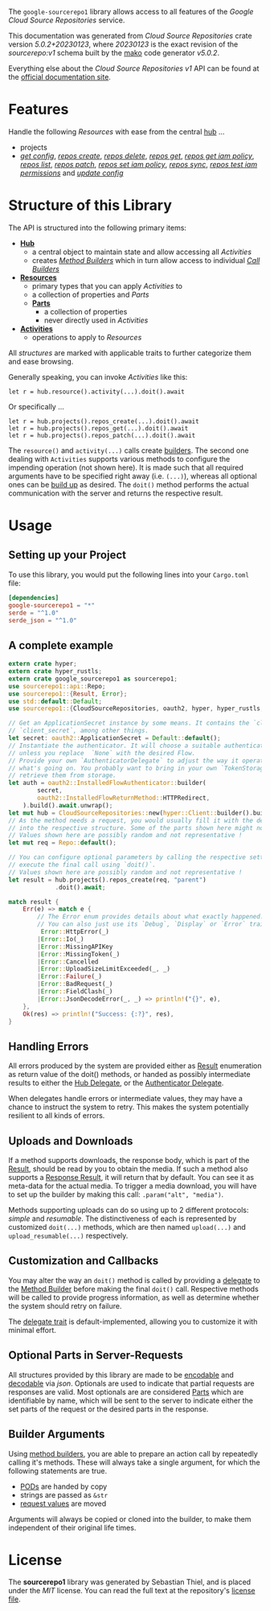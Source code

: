 <!---
DO NOT EDIT !
This file was generated automatically from 'src/generator/templates/api/README.md.mako'
DO NOT EDIT !
-->
The `google-sourcerepo1` library allows access to all features of the *Google Cloud Source Repositories* service.

This documentation was generated from *Cloud Source Repositories* crate version *5.0.2+20230123*, where *20230123* is the exact revision of the *sourcerepo:v1* schema built by the [mako](http://www.makotemplates.org/) code generator *v5.0.2*.

Everything else about the *Cloud Source Repositories* *v1* API can be found at the
[official documentation site](https://cloud.google.com/source-repositories/docs/apis).
# Features

Handle the following *Resources* with ease from the central [hub](https://docs.rs/google-sourcerepo1/5.0.2+20230123/google_sourcerepo1/CloudSourceRepositories) ... 

* projects
 * [*get config*](https://docs.rs/google-sourcerepo1/5.0.2+20230123/google_sourcerepo1/api::ProjectGetConfigCall), [*repos create*](https://docs.rs/google-sourcerepo1/5.0.2+20230123/google_sourcerepo1/api::ProjectRepoCreateCall), [*repos delete*](https://docs.rs/google-sourcerepo1/5.0.2+20230123/google_sourcerepo1/api::ProjectRepoDeleteCall), [*repos get*](https://docs.rs/google-sourcerepo1/5.0.2+20230123/google_sourcerepo1/api::ProjectRepoGetCall), [*repos get iam policy*](https://docs.rs/google-sourcerepo1/5.0.2+20230123/google_sourcerepo1/api::ProjectRepoGetIamPolicyCall), [*repos list*](https://docs.rs/google-sourcerepo1/5.0.2+20230123/google_sourcerepo1/api::ProjectRepoListCall), [*repos patch*](https://docs.rs/google-sourcerepo1/5.0.2+20230123/google_sourcerepo1/api::ProjectRepoPatchCall), [*repos set iam policy*](https://docs.rs/google-sourcerepo1/5.0.2+20230123/google_sourcerepo1/api::ProjectRepoSetIamPolicyCall), [*repos sync*](https://docs.rs/google-sourcerepo1/5.0.2+20230123/google_sourcerepo1/api::ProjectRepoSyncCall), [*repos test iam permissions*](https://docs.rs/google-sourcerepo1/5.0.2+20230123/google_sourcerepo1/api::ProjectRepoTestIamPermissionCall) and [*update config*](https://docs.rs/google-sourcerepo1/5.0.2+20230123/google_sourcerepo1/api::ProjectUpdateConfigCall)




# Structure of this Library

The API is structured into the following primary items:

* **[Hub](https://docs.rs/google-sourcerepo1/5.0.2+20230123/google_sourcerepo1/CloudSourceRepositories)**
    * a central object to maintain state and allow accessing all *Activities*
    * creates [*Method Builders*](https://docs.rs/google-sourcerepo1/5.0.2+20230123/google_sourcerepo1/client::MethodsBuilder) which in turn
      allow access to individual [*Call Builders*](https://docs.rs/google-sourcerepo1/5.0.2+20230123/google_sourcerepo1/client::CallBuilder)
* **[Resources](https://docs.rs/google-sourcerepo1/5.0.2+20230123/google_sourcerepo1/client::Resource)**
    * primary types that you can apply *Activities* to
    * a collection of properties and *Parts*
    * **[Parts](https://docs.rs/google-sourcerepo1/5.0.2+20230123/google_sourcerepo1/client::Part)**
        * a collection of properties
        * never directly used in *Activities*
* **[Activities](https://docs.rs/google-sourcerepo1/5.0.2+20230123/google_sourcerepo1/client::CallBuilder)**
    * operations to apply to *Resources*

All *structures* are marked with applicable traits to further categorize them and ease browsing.

Generally speaking, you can invoke *Activities* like this:

```Rust,ignore
let r = hub.resource().activity(...).doit().await
```

Or specifically ...

```ignore
let r = hub.projects().repos_create(...).doit().await
let r = hub.projects().repos_get(...).doit().await
let r = hub.projects().repos_patch(...).doit().await
```

The `resource()` and `activity(...)` calls create [builders][builder-pattern]. The second one dealing with `Activities` 
supports various methods to configure the impending operation (not shown here). It is made such that all required arguments have to be 
specified right away (i.e. `(...)`), whereas all optional ones can be [build up][builder-pattern] as desired.
The `doit()` method performs the actual communication with the server and returns the respective result.

# Usage

## Setting up your Project

To use this library, you would put the following lines into your `Cargo.toml` file:

```toml
[dependencies]
google-sourcerepo1 = "*"
serde = "^1.0"
serde_json = "^1.0"
```

## A complete example

```Rust
extern crate hyper;
extern crate hyper_rustls;
extern crate google_sourcerepo1 as sourcerepo1;
use sourcerepo1::api::Repo;
use sourcerepo1::{Result, Error};
use std::default::Default;
use sourcerepo1::{CloudSourceRepositories, oauth2, hyper, hyper_rustls, chrono, FieldMask};

// Get an ApplicationSecret instance by some means. It contains the `client_id` and 
// `client_secret`, among other things.
let secret: oauth2::ApplicationSecret = Default::default();
// Instantiate the authenticator. It will choose a suitable authentication flow for you, 
// unless you replace  `None` with the desired Flow.
// Provide your own `AuthenticatorDelegate` to adjust the way it operates and get feedback about 
// what's going on. You probably want to bring in your own `TokenStorage` to persist tokens and
// retrieve them from storage.
let auth = oauth2::InstalledFlowAuthenticator::builder(
        secret,
        oauth2::InstalledFlowReturnMethod::HTTPRedirect,
    ).build().await.unwrap();
let mut hub = CloudSourceRepositories::new(hyper::Client::builder().build(hyper_rustls::HttpsConnectorBuilder::new().with_native_roots().https_or_http().enable_http1().enable_http2().build()), auth);
// As the method needs a request, you would usually fill it with the desired information
// into the respective structure. Some of the parts shown here might not be applicable !
// Values shown here are possibly random and not representative !
let mut req = Repo::default();

// You can configure optional parameters by calling the respective setters at will, and
// execute the final call using `doit()`.
// Values shown here are possibly random and not representative !
let result = hub.projects().repos_create(req, "parent")
             .doit().await;

match result {
    Err(e) => match e {
        // The Error enum provides details about what exactly happened.
        // You can also just use its `Debug`, `Display` or `Error` traits
         Error::HttpError(_)
        |Error::Io(_)
        |Error::MissingAPIKey
        |Error::MissingToken(_)
        |Error::Cancelled
        |Error::UploadSizeLimitExceeded(_, _)
        |Error::Failure(_)
        |Error::BadRequest(_)
        |Error::FieldClash(_)
        |Error::JsonDecodeError(_, _) => println!("{}", e),
    },
    Ok(res) => println!("Success: {:?}", res),
}

```
## Handling Errors

All errors produced by the system are provided either as [Result](https://docs.rs/google-sourcerepo1/5.0.2+20230123/google_sourcerepo1/client::Result) enumeration as return value of
the doit() methods, or handed as possibly intermediate results to either the 
[Hub Delegate](https://docs.rs/google-sourcerepo1/5.0.2+20230123/google_sourcerepo1/client::Delegate), or the [Authenticator Delegate](https://docs.rs/yup-oauth2/*/yup_oauth2/trait.AuthenticatorDelegate.html).

When delegates handle errors or intermediate values, they may have a chance to instruct the system to retry. This 
makes the system potentially resilient to all kinds of errors.

## Uploads and Downloads
If a method supports downloads, the response body, which is part of the [Result](https://docs.rs/google-sourcerepo1/5.0.2+20230123/google_sourcerepo1/client::Result), should be
read by you to obtain the media.
If such a method also supports a [Response Result](https://docs.rs/google-sourcerepo1/5.0.2+20230123/google_sourcerepo1/client::ResponseResult), it will return that by default.
You can see it as meta-data for the actual media. To trigger a media download, you will have to set up the builder by making
this call: `.param("alt", "media")`.

Methods supporting uploads can do so using up to 2 different protocols: 
*simple* and *resumable*. The distinctiveness of each is represented by customized 
`doit(...)` methods, which are then named `upload(...)` and `upload_resumable(...)` respectively.

## Customization and Callbacks

You may alter the way an `doit()` method is called by providing a [delegate](https://docs.rs/google-sourcerepo1/5.0.2+20230123/google_sourcerepo1/client::Delegate) to the 
[Method Builder](https://docs.rs/google-sourcerepo1/5.0.2+20230123/google_sourcerepo1/client::CallBuilder) before making the final `doit()` call. 
Respective methods will be called to provide progress information, as well as determine whether the system should 
retry on failure.

The [delegate trait](https://docs.rs/google-sourcerepo1/5.0.2+20230123/google_sourcerepo1/client::Delegate) is default-implemented, allowing you to customize it with minimal effort.

## Optional Parts in Server-Requests

All structures provided by this library are made to be [encodable](https://docs.rs/google-sourcerepo1/5.0.2+20230123/google_sourcerepo1/client::RequestValue) and 
[decodable](https://docs.rs/google-sourcerepo1/5.0.2+20230123/google_sourcerepo1/client::ResponseResult) via *json*. Optionals are used to indicate that partial requests are responses 
are valid.
Most optionals are are considered [Parts](https://docs.rs/google-sourcerepo1/5.0.2+20230123/google_sourcerepo1/client::Part) which are identifiable by name, which will be sent to 
the server to indicate either the set parts of the request or the desired parts in the response.

## Builder Arguments

Using [method builders](https://docs.rs/google-sourcerepo1/5.0.2+20230123/google_sourcerepo1/client::CallBuilder), you are able to prepare an action call by repeatedly calling it's methods.
These will always take a single argument, for which the following statements are true.

* [PODs][wiki-pod] are handed by copy
* strings are passed as `&str`
* [request values](https://docs.rs/google-sourcerepo1/5.0.2+20230123/google_sourcerepo1/client::RequestValue) are moved

Arguments will always be copied or cloned into the builder, to make them independent of their original life times.

[wiki-pod]: http://en.wikipedia.org/wiki/Plain_old_data_structure
[builder-pattern]: http://en.wikipedia.org/wiki/Builder_pattern
[google-go-api]: https://github.com/google/google-api-go-client

# License
The **sourcerepo1** library was generated by Sebastian Thiel, and is placed 
under the *MIT* license.
You can read the full text at the repository's [license file][repo-license].

[repo-license]: https://github.com/Byron/google-apis-rsblob/main/LICENSE.md

